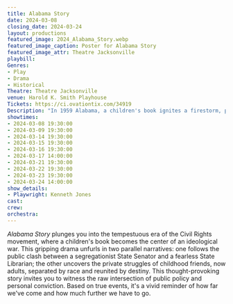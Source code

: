 ```yaml
---
title: Alabama Story
date: 2024-03-08
closing_date: 2024-03-24
layout: productions
featured_image: 2024_Alabama_Story.webp
featured_image_caption: Poster for Alabama Story
featured_image_attr: Theatre Jacksonville
playbill:
Genres:
- Play
- Drama
- Historical
Theatre: Theatre Jacksonville
venue: Harold K. Smith Playhouse
Tickets: https://ci.ovationtix.com/34919
Description: "In 1959 Alabama, a children's book ignites a firestorm, pitting a segregationist Senator against a resolute Librarian. Parallel narratives of childhood friends reveal private stakes in public battles. Based on true events."
showtimes:
- 2024-03-08 19:30:00
- 2024-03-09 19:30:00
- 2024-03-14 19:30:00
- 2024-03-15 19:30:00
- 2024-03-16 19:30:00
- 2024-03-17 14:00:00
- 2024-03-21 19:30:00
- 2024-03-22 19:30:00
- 2024-03-23 19:30:00
- 2024-03-24 14:00:00
show_details:
- Playwright: Kenneth Jones
cast:
crew:
orchestra:
---
```

*Alabama Story* plunges you into the tempestuous era of the Civil Rights movement, where a children's book becomes the center of an ideological war. This gripping drama unfurls in two parallel narratives: one follows the public clash between a segregationist State Senator and a fearless State Librarian; the other uncovers the private struggles of childhood friends, now adults, separated by race and reunited by destiny. This thought-provoking story invites you to witness the raw intersection of public policy and personal conviction. Based on true events, it's a vivid reminder of how far we've come and how much further we have to go.